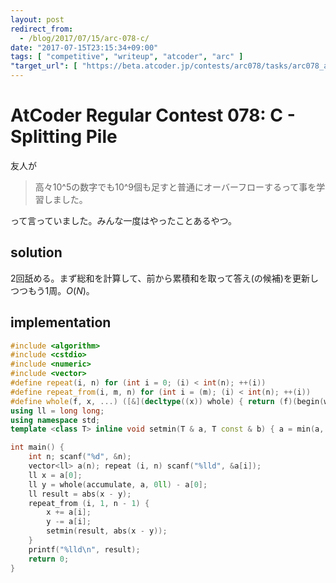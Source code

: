 ```yaml
---
layout: post
redirect_from:
  - /blog/2017/07/15/arc-078-c/
date: "2017-07-15T23:15:34+09:00"
tags: [ "competitive", "writeup", "atcoder", "arc" ]
"target_url": [ "https://beta.atcoder.jp/contests/arc078/tasks/arc078_a" ]
---
```


# AtCoder Regular Contest 078: C - Splitting Pile

友人が

>   高々10^5の数字でも10^9個も足すと普通にオーバーフローするって事を学習しました。

って言っていました。みんな一度はやったことあるやつ。

## solution

$2$回舐める。まず総和を計算して、前から累積和を取って答え(の候補)を更新しつつもう$1$周。$O(N)$。

## implementation

``` c++
#include <algorithm>
#include <cstdio>
#include <numeric>
#include <vector>
#define repeat(i, n) for (int i = 0; (i) < int(n); ++(i))
#define repeat_from(i, m, n) for (int i = (m); (i) < int(n); ++(i))
#define whole(f, x, ...) ([&](decltype((x)) whole) { return (f)(begin(whole), end(whole), ## __VA_ARGS__); })(x)
using ll = long long;
using namespace std;
template <class T> inline void setmin(T & a, T const & b) { a = min(a, b); }

int main() {
    int n; scanf("%d", &n);
    vector<ll> a(n); repeat (i, n) scanf("%lld", &a[i]);
    ll x = a[0];
    ll y = whole(accumulate, a, 0ll) - a[0];
    ll result = abs(x - y);
    repeat_from (i, 1, n - 1) {
        x += a[i];
        y -= a[i];
        setmin(result, abs(x - y));
    }
    printf("%lld\n", result);
    return 0;
}
```

